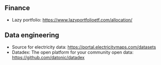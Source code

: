 ## Finance

- Lazy portfolio: https://www.lazyportfolioetf.com/allocation/

## Data engineering

- Source for electricity data: https://portal.electricitymaps.com/datasets
- Datadex: The open platform for your community open data: https://github.com/datonic/datadex
